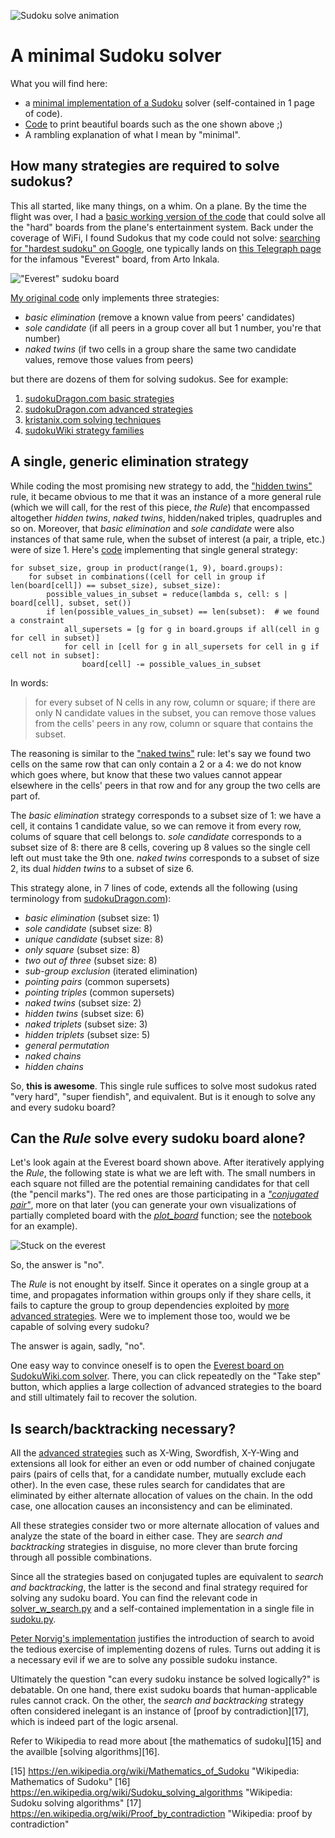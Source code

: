 ![Sudoku solve animation](./images/solve.gif)
# A minimal Sudoku solver

What you will find here:

* a [minimal implementation of a Sudoku][1] solver (self-contained in 1 page of code).
* [Code][2] to print beautiful boards such as the one shown above ;)
* A rambling explanation of what I mean by "minimal".

## How many strategies are required to solve sudokus?

This all started, like many things, on a whim. On a plane. By the time the flight was over, I had a [basic working
version of the code][3] that could solve all the "hard" boards from the plane's entertainment system. Back under the
coverage of WiFi, I found Sudokus that my code could not solve: [searching for "hardest sudoku" on Google][4],
one typically lands on [this Telegraph page][5] for the infamous "Everest" board, from Arto Inkala.

!["Everest" sudoku board](./images/everest.png)

[My original code][3] only implements three strategies:

* _basic elimination_ (remove a known value from peers' candidates)
* _sole candidate_ (if all peers in a group cover all but 1 number, you're that number)
* _naked twins_ (if two cells in a group share the same two candidate values, remove those values from peers)

but there are dozens of them for solving sudokus. See for example:

1. [sudokuDragon.com basic strategies][6]
2. [sudokuDragon.com advanced strategies][7]
3. [kristanix.com solving techniques][8]
4. [sudokuWiki strategy families][9]

## A single, generic elimination strategy 

While coding the most promising new strategy to add, the ["hidden twins"][10] rule, it became obvious to me that it
was an instance of a more general rule (which we will call, for the rest of this piece, _the Rule_) that encompassed
altogether _hidden twins_, _naked twins_, hidden/naked triples, quadruples and so on. Moreover, that _basic
elimination_ and _sole candidate_ were also instances of that same rule, when the subset of interest (a pair, a triple,
etc.) were of size 1. Here's [code][11] implementing that single general strategy:

    for subset_size, group in product(range(1, 9), board.groups):
        for subset in combinations((cell for cell in group if len(board[cell]) == subset_size), subset_size):
            possible_values_in_subset = reduce(lambda s, cell: s | board[cell], subset, set())
            if len(possible_values_in_subset) == len(subset):  # we found a constraint
                all_supersets = [g for g in board.groups if all(cell in g for cell in subset)]
                for cell in [cell for g in all_supersets for cell in g if cell not in subset]:
                    board[cell] -= possible_values_in_subset

In words:

> for every subset of N cells in any row, column or square; if there are only N candidate values in the subset,
> you can remove those values from the cells' peers in any row, column or square that contains the subset.

The reasoning is similar to the ["naked twins"][10] rule: let's say we found two cells on the same row that can only
contain a 2 or a 4: we do not know which goes where, but know that these two values cannot appear elsewhere in the
cells' peers in that row and for any group the two cells are part of.

The _basic elimination_ strategy corresponds to a subset size of 1: we have a cell, it contains 1 candidate value, so
we can remove it from every row, colums of square that cell belongs to. _sole candidate_ corresponds to a subset size
of 8: there are 8 cells, covering up 8 values so the single cell left out must take the 9th one. _naked twins_
corresponds to a subset of size 2, its dual _hidden twins_ to a subset of size 6.

This strategy alone, in 7 lines of code, extends all the following (using terminology from [sudokuDragon.com][6]):

* _basic elimination_ (subset size: 1)
* _sole candidate_ (subset size: 8)
* _unique candidate_ (subset size: 8)
* _only square_ (subset size: 8)
* _two out of three_ (subset size: 8)
* _sub-group exclusion_ (iterated elimination)
* _pointing pairs_ (common supersets)
* _pointing triples_ (common supersets)
* _naked twins_ (subset size: 2)
* _hidden twins_ (subset size: 6)
* _naked triplets_ (subset size: 3)
* _hidden triplets_ (subset size: 5)
* _general permutation_
* _naked chains_
* _hidden chains_

So, **this is awesome**. This single rule suffices to solve most sudokus rated "very hard", "super fiendish", and
equivalent. But is it enough to solve any and every sudoku board?

## Can the _Rule_ solve every sudoku board alone?

Let's look again at the Everest board shown above. After iteratively applying the _Rule_, the following state is what
we are left with. The small numbers in each square not filled are the potential remaining candidates for that cell
(the "pencil marks"). The red ones are those participating in a [_"conjugated pair"_][7], more on that later (you can
generate your own visualizations of partially completed board with the [_plot\_board_][2] function; see the
[notebook][13] for an example).

![Stuck on the everest](./images/everest_marked.png)

So, the answer is "no".

The _Rule_ is not enought by itself. Since it operates on a single group at a time, and propagates information within
groups only if they share cells, it fails to capture the group to group dependencies exploited by [more advanced
strategies][7]. Were we to implement those too, would we be capable of solving every sudoku?

The answer is again, sadly, "no".

One easy way to convince oneself is to open the [Everest board on SudokuWiki.com solver][12]. There, you can click
repeatedly on the "Take step" button, which applies a large collection of advanced strategies to the board and still
ultimately fail to recover the solution.

## Is search/backtracking necessary?

All the [advanced strategies][7] such as X-Wing, Swordfish, X-Y-Wing and extensions all look for either an even or odd
number of chained conjugate pairs (pairs of cells that, for a candidate number, mutually exclude each other). In the
even case, these rules search for candidates that are eliminated by either alternate allocation of values on the chain.
In the odd case, one allocation causes an inconsistency and can be eliminated.

All these strategies consider two or more alternate allocation of values and analyze the state of the board in either
case. They are _search and backtracking_ strategies in disguise, no more clever than brute forcing through all possible
combinations. 

Since all the strategies based on conjugated tuples are equivalent to _search and backtracking_, the latter is the
second and final strategy required for solving any sudoku board. You can find the relevant code in [solver_w_search.py][11]
and a self-contained implementation in a single file in [sudoku.py][1].

[Peter Norvig's implementation][14] justifies the introduction of search to avoid the tedious exercise of implementing
dozens of rules. Turns out adding it is a necessary evil if we are to solve any possible sudoku instance. 

Ultimately the question "can every sudoku instance be solved logically?" is debatable. On one hand, there exist sudoku
boards that human-applicable rules cannot crack. On the other, the _search and backtracking_ strategy often considered
inelegant is an instance of [proof by contradiction][17], which is indeed part of the logic arsenal.

Refer to Wikipedia to read more about [the mathematics of sudoku][15] and the availble [solving algorithms][16].

[1]: https://github.com/r1cc4rdo/sudoku/blob/master/sudoku.py  "Self-contained solver"
[2]: https://github.com/r1cc4rdo/sudoku/blob/master/sudoku/board_plot.py "Graphical sudoku plot"
[3]: https://github.com/r1cc4rdo/sudoku/blob/master/sudoku/solver_wo_search.py "Basic solver w/o search"
[4]: http://lmgtfy.com/?q=hardest+sudoku "Search for \"hardest sudoku\" on Google"
[5]: https://www.telegraph.co.uk/news/science/science-news/9359579/Worlds-hardest-sudoku-can-you-crack-it.html "Everest board from Arto Inkala"
[6]: http://www.sudokudragon.com/sudokustrategy.htm "sudokuDragon.com basic strategies"
[7]: http://www.sudokudragon.com/advancedstrategy.htm "sudokuDragon.com advanced strategies"
[8]: https://www.kristanix.com/sudokuepic/sudoku-solving-techniques.php "kristanix.com solving techniques"
[9]: http://www.sudokuwiki.org/Strategy_Families "sudokuWiki strategy families"
[10]: http://www.sudokuwiki.org/Hidden_Candidates "Hidden candidates strategy"
[11]: https://github.com/r1cc4rdo/sudoku/blob/master/sudoku/solver_w_search.py "Solver with single rule and search"
[12]: http://www.sudokuwiki.org/sudoku.htm?bd=800000000003600000070090200050007000000045700000100030001000068008500010090000400 "Everest board in SudokuWiki's solver"
[13]: https://github.com/r1cc4rdo/sudoku/blob/master/sudoku.ipynb "Sudoku solver notebook"
[14]: http://norvig.com/sudoku.html "Peter Norvig's sudoku solver"
[15] https://en.wikipedia.org/wiki/Mathematics_of_Sudoku "Wikipedia: Mathematics of Sudoku"
[16] https://en.wikipedia.org/wiki/Sudoku_solving_algorithms "Wikipedia: Sudoku solving algorithms"
[17] https://en.wikipedia.org/wiki/Proof_by_contradiction "Wikipedia: proof by contradiction"
